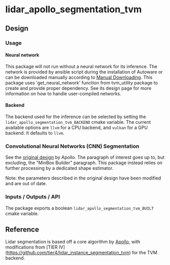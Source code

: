 # lidar_apollo_segmentation_tvm

## Design

### Usage

#### Neural network

This package will not run without a neural network for its inference.
The network is provided by ansible script during the installation of Autoware or can be downloaded manually according to [Manual Downloading](https://github.com/autowarefoundation/autoware/tree/main/ansible/roles/artifacts).
This package uses 'get_neural_network' function from tvm_utility package to create and provide proper dependency.
See its design page for more information on how to handle user-compiled networks.

#### Backend

The backend used for the inference can be selected by setting the `lidar_apollo_segmentation_tvm_BACKEND` cmake variable.
The current available options are `llvm` for a CPU backend, and `vulkan` for a GPU backend.
It defaults to `llvm`.

### Convolutional Neural Networks (CNN) Segmentation

See the [original design](https://github.com/ApolloAuto/apollo/blob/3422a62ce932cb1c0c269922a0f1aa59a290b733/docs/specs/3d_obstacle_perception.md#convolutional-neural-networks-cnn-segmentation) by Apollo.
The paragraph of interest goes up to, but excluding, the "MinBox Builder" paragraph.
This package instead relies on further processing by a dedicated shape estimator.

Note: the parameters described in the original design have been modified and are out of date.

### Inputs / Outputs / API

The package exports a boolean `lidar_apollo_segmentation_tvm_BUILT` cmake variable.

## Reference

Lidar segmentation is based off a core algorithm by [Apollo](https://github.com/ApolloAuto/apollo/blob/r6.0.0/docs/specs/3d_obstacle_perception.md), with modifications from [TIER IV] (<https://github.com/tier4/lidar_instance_segmentation_tvm>) for the TVM backend.
